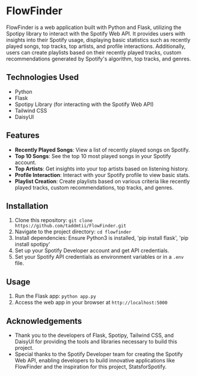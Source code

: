 # FlowFinder

FlowFinder is a web application built with Python and Flask, utilizing the Spotipy library to interact with the Spotify Web API. It provides users with insights into their Spotify usage, displaying basic statistics such as recently played songs, top tracks, top artists, and profile interactions. Additionally, users can create playlists based on their recently played tracks, custom recommendations generated by Spotify's algorithm, top tracks, and genres.

## Technologies Used

- Python
- Flask
- Spotipy Library (for interacting with the Spotify Web API)
- Tailwind CSS
- DaisyUI

## Features

- **Recently Played Songs**: View a list of recently played songs on Spotify.
- **Top 10 Songs**: See the top 10 most played songs in your Spotify account.
- **Top Artists**: Get insights into your top artists based on listening history.
- **Profile Interaction**: Interact with your Spotify profile to view basic stats.
- **Playlist Creation**: Create playlists based on various criteria like recently played tracks, custom recommendations, top tracks, and genres.

## Installation

1. Clone this repository: `git clone https://github.com/taddmtii/FlowFinder.git`
2. Navigate to the project directory: `cd flowfinder`
3. Install dependencies: Ensure Python3 is installed, 'pip install flask', 'pip install spotipy'
4. Set up your Spotify Developer account and get API credentials.
5. Set your Spotify API credentials as environment variables or in a `.env` file.

## Usage

1. Run the Flask app: `python app.py`
2. Access the web app in your browser at `http://localhost:5000`

## Acknowledgements

- Thank you to the developers of Flask, Spotipy, Tailwind CSS, and DaisyUI for providing the tools and libraries necessary to build this project.
- Special thanks to the Spotify Developer team for creating the Spotify Web API, enabling developers to build innovative applications like FlowFinder and the inspiration for this project, StatsforSpotify.
